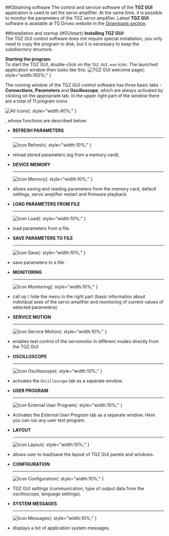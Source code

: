 ##Obtaining software
The control and service software of the **TGZ GUI** application is used to set the servo amplifier.
At the same time, it is possible to monitor the parameters of the TGZ servo amplifier.
Latest **TGZ GUI** software is available at TG Drives website in the [Downloads section](https://dev025.tgdrives.cz/products/servodrives).

##Installation and startup {#GUIstart}
**Installing TGZ GUI:**   
The TGZ GUI control software does not require special installation, you only need to copy the program to disk, but it is necessary to keep the subdirectory structure.    

**Starting the program:**   
To start the TGZ GUI, double-click on the `TGZ_GUI.exe` icon.
The launched application window then looks like this:
![TGZ GUI welcome page](../img/GUIconnect.png){: style="width:100%;" }

The running window of the TGZ GUI control software has three basic tabs - **Connections**, **Parameters** and **Oscilloscope**, which are always activated by clicking on the appropriate tab.
In the upper right part of the window there are a total of 11 program icons  

![All Icons](../../../../../source/img/icoAll.png){: style="width:40%;" }

, whose functions are described below: 

<div class="grid cards" markdown>

-   **REFRESH PARAMETERS**

    ---
	![Icon Refresh](../../../../../source/img/icoRefresh.png){: style="width:10%;" }

-	reload stored parameters (eg from a memory card).

-   **DEVICE MEMORY**

    ---
	![Icon Memory](../../../../../source/img/icoMemory.png){: style="width:10%;" }

-   allows saving and reading parameters from the memory card, default settings, servo amplifier restart and firmware playback.

-   **LOAD PARAMETERS FROM FILE**

    ---
	![Icon Load](../../../../../source/img/icoLoad.png){: style="width:10%;" }

-	load parameters from a file.

-   **SAVE PARAMETERS TO FILE**

    ---
	![Icon Save](../../../../../source/img/icoSave.png){: style="width:10%;" }

-	save parameters to a file.

-   **MONITORING**

    ---
	![Icon Monitoring](../../../../../source/img/icoMonitoring.png){: style="width:10%;" }

-	call up / hide the menu in the right part (basic information about individual axes of the servo amplifier and monitoring of current values of selected parameters).

-   **SERVICE MOTION**

    ---
	![Icon Service Motion](../../../../../source/img/icoServiceMotion.png){: style="width:10%;" }

-	enables test control of the servomotor in different modes directly from the TGZ GUI

-   **OSCILLOSCOPE**

    ---
	![Icon Oscilloscope](../../../../../source/img/icoScope.png){: style="width:10%;" }

-	activates the `Oscilloscope` tab as a separate window.

-   **USER PROGRAM**

    ---
	![Icon External User Program](../../../../../source/img/icoExtProg.png){: style="width:10%;" }

-	Activates the *External User Program* tab as a separate window. Here you can run any user test program.

-   **LAYOUT**

    ---
	![Icon Layout](../../../../../source/img/icoLayout.png){: style="width:10%;" }

-	allows user to load/save the layout of TGZ GUI panels and windows.

-   **CONFIGURATION**

    ---
	![Icon Configuration](../../../../../source/img/icoConfig.png){: style="width:10%;" }

-	TGZ GUI settings (communication, type of output data from the oscilloscope, language settings).

-   **SYSTEM MESSAGES**

    ---
	![Icon Messages](../../../../../source/img/icoMessages.png){: style="width:10%;" }

-	displays a list of application system messages.

</div>